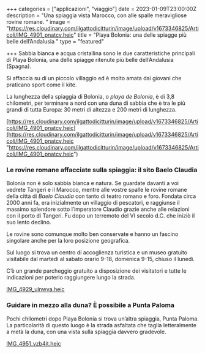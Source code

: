 +++
categories = ["applicazioni", "viaggio"]
date = 2023-01-09T23:00:00Z
description = "Una spiaggia vista Marocco, con alle spalle meravigliose rovine romane. "
image = "https://res.cloudinary.com/ilgattodicitturin/image/upload/v1673346825/Articoli/IMG_4901_pnatcv.heic"
title = "Playa Bolonia: una delle spiagge più belle dell’Andalusia "
type = "featured"

+++
Sabbia bianca e acqua cristallina sono le due caratteristiche principali di Playa Bolonia, una delle spiagge ritenute più belle dell’Andalusia (Spagna).

Si affaccia su di un piccolo villaggio ed è molto amata dai giovani che praticano sport come il kite.

La lunghezza della spiaggia di Bolonia, o _playa de Bolonia_, è di 3,8 chilometri, per terminare a nord con una duna di sabbia che è tra le più grandi di tutta Europa: 30 metri di altezza e 200 metri di lunghezza.

[https://res.cloudinary.com/ilgattodicitturin/image/upload/v1673346825/Articoli/IMG_4901_pnatcv.heic](https://res.cloudinary.com/ilgattodicitturin/image/upload/v1673346825/Articoli/IMG_4901_pnatcv.heic "https://res.cloudinary.com/ilgattodicitturin/image/upload/v1673346825/Articoli/IMG_4901_pnatcv.heic")

### **Le rovine romane affacciate sulla spiaggia: il sito Baelo Claudia**

Bolonia non è solo sabbia bianca e natura. Se guardate davanti a voi vedrete Tangeri e il Marocco, mentre alle vostre spalle le rovine romane della città di _Baelo Claudia_ con tanto di teatro romano e foro. Fondata circa 2000 anni fa, era inizialmente un villaggio di pescatori, e raggiunse il massimo splendore sotto l’imperatore Claudio grazie anche alle relazioni con il porto di Tangeri. Fu dopo un terremoto del VI secolo d.C. che iniziò il suo lento declino.

Le rovine sono comunque molto ben conservate e hanno un fascino singolare anche per la loro posizione geografica.

Sul luogo si trova un centro di accoglienza turistica e un museo gratuito visitabile dal martedì al sabato orario 9-18, domenica 9-15, chiuso il lunedì.

C’è un grande parcheggio gratuito a disposizione dei visitatori e tutte le indicazioni per poterlo raggiungere lungo la strada.

[IMG_4929_ulnwva.heic](https://res.cloudinary.com/ilgattodicitturin/image/upload/v1673346825/Articoli/IMG_4929_ulnwva.heic "IMG_4929_ulnwva.heic")

### **Guidare in mezzo alla duna? È possibile a Punta Paloma**

Pochi chilometri dopo Playa Bolonia si trova un’altra spiaggia, Punta Paloma. La particolarità di questo luogo è la strada asfaltata che taglia letteralmente a metà la duna, con una vista sulla spiaggia davvero gradevole.

[IMG_4951_vzb4it.heic](https://res.cloudinary.com/ilgattodicitturin/image/upload/v1673346825/Articoli/IMG_4951_vzb4it.heic "IMG_4951_vzb4it.heic")